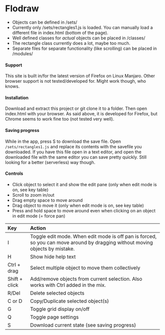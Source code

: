 #  Flodraw
- Objects can be defined in /sets/
- Currently only /sets/rectangles1.js is loaded. You can manually load a different file in index.html (bottom of the page).
- Well defined classes for *actual* objects can be placed in /classes/
- The rectangle class currently does a lot, maybe too much. 
- Separate files for separate functionality (like scrolling) can be placed in /modules/

#### Support
This site is built in/for the latest version of Firefox on Linux Manjaro. Other browser support is not tested/developed for. Might work though, who knows.

#### Installation
Download and extract this project or git clone it to a folder. Then open index.html with your browser. As said above, it is developed for Firefox, but Chrome seems to work fine too (not tested very well).

#### Saving progress
While in the app, press S to download the save file. Open `/sets/rectangles1.js` and replace its contents with the savefile you downloaded.
If you have this file open in a text editor, and open the downloaded file with the same editor you can save pretty quickly. Still looking for a better (serverless) way though.

#### Controls 
- Click object to select it and show the edit pane (only when edit mode is on, see key table)
- Scroll to zoom in/out
- Drag empty space to move around
- Drag object to move it (only when edit mode is on, see key table)
- Press and hold space to move around even when clicking on an object in edit mode (= force pan)

| Key | Action |
| :-- | :----- |
| I   | Toggle edit mode. When edit mode is off pan is forced, so you can move around by dragging without moving objects by mistake. |
| H   | Show hide help text |
| Ctrl + drag | Select multiple object to move them collectively |
| Shift + click | Add/remove objects from current selection. Also works with Ctrl added in the mix. |
| R/Del | Delete selected objects |
| C or D | Copy/Duplicate selected object(s) |
| G   | Toggle grid display on/off |
| Q  | Toggle page settings |
| S  | Download current state (see saving progress) | 



